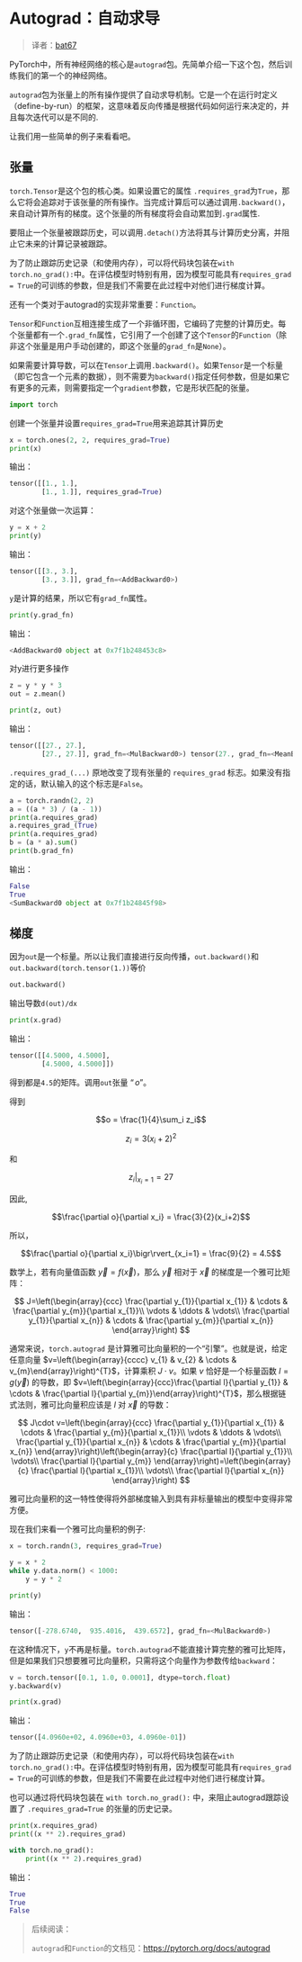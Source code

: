 # Autograd：自动求导

> 译者：[bat67](https://github.com/bat67)

PyTorch中，所有神经网络的核心是`autograd`包。先简单介绍一下这个包，然后训练我们的第一个的神经网络。

`autograd`包为张量上的所有操作提供了自动求导机制。它是一个在运行时定义（define-by-run）的框架，这意味着反向传播是根据代码如何运行来决定的，并且每次迭代可以是不同的.

让我们用一些简单的例子来看看吧。

## 张量

`torch.Tensor`是这个包的核心类。如果设置它的属性 `.requires_grad`为`True`，那么它将会追踪对于该张量的所有操作。当完成计算后可以通过调用`.backward()`，来自动计算所有的梯度。这个张量的所有梯度将会自动累加到`.grad`属性.

要阻止一个张量被跟踪历史，可以调用`.detach()`方法将其与计算历史分离，并阻止它未来的计算记录被跟踪。

为了防止跟踪历史记录（和使用内存），可以将代码块包装在`with torch.no_grad():`中。在评估模型时特别有用，因为模型可能具有`requires_grad = True`的可训练的参数，但是我们不需要在此过程中对他们进行梯度计算。

还有一个类对于autograd的实现非常重要：`Function`。

`Tensor`和`Function`互相连接生成了一个非循环图，它编码了完整的计算历史。每个张量都有一个`.grad_fn`属性，它引用了一个创建了这个`Tensor`的`Function`（除非这个张量是用户手动创建的，即这个张量的`grad_fn`是`None`）。

如果需要计算导数，可以在`Tensor`上调用`.backward()`。如果`Tensor`是一个标量（即它包含一个元素的数据），则不需要为`backward()`指定任何参数，但是如果它有更多的元素，则需要指定一个`gradient`参数，它是形状匹配的张量。


```python
import torch
```

创建一个张量并设置`requires_grad=True`用来追踪其计算历史

```python
x = torch.ones(2, 2, requires_grad=True)
print(x)
```

输出：

```python
tensor([[1., 1.],
        [1., 1.]], requires_grad=True)
```

对这个张量做一次运算：

```python
y = x + 2
print(y)
```

输出：

```python
tensor([[3., 3.],
        [3., 3.]], grad_fn=<AddBackward0>)
```

`y`是计算的结果，所以它有`grad_fn`属性。

```python
print(y.grad_fn)
```

输出：

```python
<AddBackward0 object at 0x7f1b248453c8>
```

对y进行更多操作

```python
z = y * y * 3
out = z.mean()

print(z, out)
```

输出：

```python
tensor([[27., 27.],
        [27., 27.]], grad_fn=<MulBackward0>) tensor(27., grad_fn=<MeanBackward0>)
```

`.requires_grad_(...)` 原地改变了现有张量的 `requires_grad` 标志。如果没有指定的话，默认输入的这个标志是`False`。

```python
a = torch.randn(2, 2)
a = ((a * 3) / (a - 1))
print(a.requires_grad)
a.requires_grad_(True)
print(a.requires_grad)
b = (a * a).sum()
print(b.grad_fn)
```

输出：

```python
False
True
<SumBackward0 object at 0x7f1b24845f98>
```

## 梯度

因为`out`是一个标量。所以让我们直接进行反向传播，`out.backward()`和`out.backward(torch.tensor(1.))`等价

```python
out.backward()
```

输出导数`d(out)/dx`

```python
print(x.grad)
```

输出：

```python
tensor([[4.5000, 4.5000],
        [4.5000, 4.5000]])
```

得到都是`4.5`的矩阵。调用`out`张量 $“o”$。

得到 

$$o = \frac{1}{4}\sum_i z_i$$

$$z_i = 3(x_i+2)^2$$

和

$$z_i\bigr\rvert_{x_i=1} = 27$$

因此,

$$\frac{\partial o}{\partial x_i} = \frac{3}{2}(x_i+2)$$

所以，

$$\frac{\partial o}{\partial x_i}\bigr\rvert_{x_i=1} = \frac{9}{2} = 4.5$$

数学上，若有向量值函数 $\vec{y}=f(\vec{x})$，那么 $\vec{y}$ 相对于 $\vec{x}$ 的梯度是一个雅可比矩阵：

$$
J=\left(\begin{array}{ccc}
   \frac{\partial y_{1}}{\partial x_{1}} & \cdots & \frac{\partial y_{m}}{\partial x_{1}}\\
   \vdots & \ddots & \vdots\\
   \frac{\partial y_{1}}{\partial x_{n}} & \cdots & \frac{\partial y_{m}}{\partial x_{n}}
   \end{array}\right)
$$

通常来说，`torch.autograd` 是计算雅可比向量积的一个“引擎”。也就是说，给定任意向量 $v=\left(\begin{array}{cccc} v_{1} & v_{2} & \cdots & v_{m}\end{array}\right)^{T}$，计算乘积 $J\cdot v$。如果 $v$ 恰好是一个标量函数 $l=g\left(\vec{y}\right)$ 的导数，即 $v=\left(\begin{array}{ccc}\frac{\partial l}{\partial y_{1}} & \cdots & \frac{\partial l}{\partial y_{m}}\end{array}\right)^{T}$，那么根据链式法则，雅可比向量积应该是 $l$ 对 $\vec{x}$ 的导数：

$$
J\cdot v=\left(\begin{array}{ccc}
   \frac{\partial y_{1}}{\partial x_{1}} & \cdots & \frac{\partial y_{m}}{\partial x_{1}}\\
   \vdots & \ddots & \vdots\\
   \frac{\partial y_{1}}{\partial x_{n}} & \cdots & \frac{\partial y_{m}}{\partial x_{n}}
   \end{array}\right)\left(\begin{array}{c}
   \frac{\partial l}{\partial y_{1}}\\
   \vdots\\
   \frac{\partial l}{\partial y_{m}}
   \end{array}\right)=\left(\begin{array}{c}
   \frac{\partial l}{\partial x_{1}}\\
   \vdots\\
   \frac{\partial l}{\partial x_{n}}
   \end{array}\right)
$$

雅可比向量积的这一特性使得将外部梯度输入到具有非标量输出的模型中变得非常方便。

现在我们来看一个雅可比向量积的例子:

```python
x = torch.randn(3, requires_grad=True)

y = x * 2
while y.data.norm() < 1000:
    y = y * 2

print(y)
```

输出：

```python
tensor([-278.6740,  935.4016,  439.6572], grad_fn=<MulBackward0>)
```

在这种情况下，`y`不再是标量。`torch.autograd`不能直接计算完整的雅可比矩阵，但是如果我们只想要雅可比向量积，只需将这个向量作为参数传给`backward`：


```python
v = torch.tensor([0.1, 1.0, 0.0001], dtype=torch.float)
y.backward(v)

print(x.grad)
```

输出：

```python
tensor([4.0960e+02, 4.0960e+03, 4.0960e-01])
```

为了防止跟踪历史记录（和使用内存），可以将代码块包装在`with torch.no_grad():`中。在评估模型时特别有用，因为模型可能具有`requires_grad = True`的可训练的参数，但是我们不需要在此过程中对他们进行梯度计算。

也可以通过将代码块包装在 `with torch.no_grad():` 中，来阻止autograd跟踪设置了 `.requires_grad=True` 的张量的历史记录。


```python
print(x.requires_grad)
print((x ** 2).requires_grad)

with torch.no_grad():
    print((x ** 2).requires_grad)
```

输出：

```python
True
True
False
```

> 后续阅读：
> 
> `autograd`和`Function`的文档见：https://pytorch.org/docs/autograd
